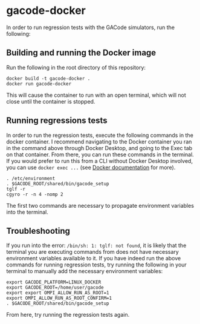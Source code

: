 # gacode-docker

In order to run regression tests with the GACode simulators, run the following:

## Building and running the Docker image
Run the following in the root directory of this repository:
```
docker build -t gacode-docker .
docker run gacode-docker
```
This will cause the container to run with an open terminal, which will not close until the container is stopped.

## Running regressions tests
In order to run the regression tests, execute the following commands in the docker container. I recommend navigating to the Docker container you ran in the command above through Docker Desktop, and going to the Exec tab on that container. From there, you can run these commands in the terminal. If you would prefer to run this from a CLI without Docker Desktop involved, you can use ```docker exec ...``` (see [Docker documentation](https://docs.docker.com/reference/cli/docker/container/exec/) for more).

```
. /etc/environment
. $GACODE_ROOT/shared/bin/gacode_setup
tglf -r
cgyro -r -n 4 -nomp 2
```

The first two commands are necessary to propagate environment variables into the terminal.

## Troubleshooting
If you run into the error: ```/bin/sh: 1: tglf: not found```, it is likely that the terminal you are executing commands from does not have necessary environment variables available to it. If you have indeed run the above commands for running regression tests, try running the following in your terminal to manually add the necessary environment variables:
```
export GACODE_PLATFORM=LINUX_DOCKER
export GACODE_ROOT=/home/user/gacode
export export OMPI_ALLOW_RUN_AS_ROOT=1
export OMPI_ALLOW_RUN_AS_ROOT_CONFIRM=1
. $GACODE_ROOT/shared/bin/gacode_setup
```
From here, try running the regression tests again.